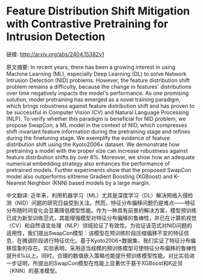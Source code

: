 # Feature Distribution Shift Mitigation with Contrastive Pretraining for Intrusion Detection

链接: http://arxiv.org/abs/2404.15382v1

原文摘要:
In recent years, there has been a growing interest in using Machine Learning
(ML), especially Deep Learning (DL) to solve Network Intrusion Detection (NID)
problems. However, the feature distribution shift problem remains a difficulty,
because the change in features' distributions over time negatively impacts the
model's performance. As one promising solution, model pretraining has emerged
as a novel training paradigm, which brings robustness against feature
distribution shift and has proven to be successful in Computer Vision (CV) and
Natural Language Processing (NLP). To verify whether this paradigm is
beneficial for NID problem, we propose SwapCon, a ML model in the context of
NID, which compresses shift-invariant feature information during the
pretraining stage and refines during the finetuning stage. We exemplify the
evidence of feature distribution shift using the Kyoto2006+ dataset. We
demonstrate how pretraining a model with the proper size can increase
robustness against feature distribution shifts by over 8%. Moreover, we show
how an adequate numerical embedding strategy also enhances the performance of
pretrained models. Further experiments show that the proposed SwapCon model
also outperforms eXtreme Gradient Boosting (XGBoost) and K-Nearest Neighbor
(KNN) based models by a large margin.

中文翻译:
近年来，利用机器学习（ML）尤其是深度学习（DL）解决网络入侵检测（NID）问题的研究日益受到关注。然而，特征分布偏移问题仍是难点——特征分布随时间变化会显著降低模型性能。作为一种具有前景的解决方案，模型预训练已成为新型训练范式，其能增强模型对特征分布偏移的鲁棒性，并已在计算机视觉（CV）和自然语言处理（NLP）领域验证了有效性。为验证该范式对NID问题的适用性，我们提出SwapCon模型：该模型在预训练阶段压缩偏移不变的特征信息，在微调阶段进行特征优化。基于Kyoto2006+数据集，我们实证了特征分布偏移现象的存在。实验表明，采用适当规模的预训练模型可使特征分布偏移的鲁棒性提升8%以上。同时，合理的数值嵌入策略也能提升预训练模型性能。对比实验进一步证明，所提出的SwapCon模型在性能上显著优于基于XGBoost和K近邻（KNN）的基准模型。
